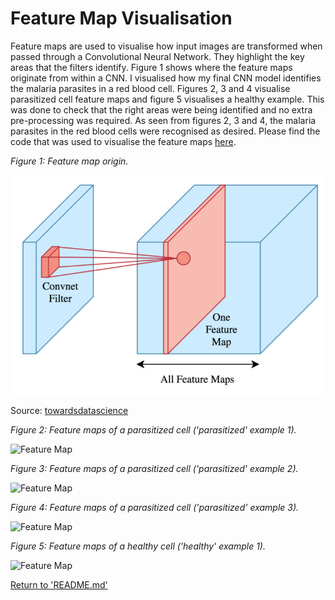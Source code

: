 # Feature Map Visualisation
Feature maps are used to visualise how input images are transformed when passed through a Convolutional Neural Network. They highlight the key areas that the filters identify. Figure 1 shows where the feature maps originate from within a CNN. I visualised how my final CNN model identifies the malaria parasites in a red blood cell. Figures 2, 3 and 4 visualise parasitized cell feature maps and figure 5 visualises a healthy example. This was done to check that the right areas were being identified and no extra pre-processing was required. As seen from figures 2, 3 and 4, the malaria parasites in the red blood cells were recognised as desired. Please find the code that was used to visualise the feature maps [here](/visualisation/visualise_feature_maps.py).

*Figure 1: Feature map origin.*

![Feature Maps](imgs/feature_map_help.png)

Source: [towardsdatascience](https://towardsdatascience.com/applied-deep-learning-part-4-convolutional-neural-networks-584bc134c1e2#9722)

*Figure 2: Feature maps of a parasitized cell ('parasitized' example 1).*

![Feature Map](../../visualisation/stitched_imgs/p1.png)

*Figure 3: Feature maps of a parasitized cell ('parasitized' example 2).*

![Feature Map](../../visualisation/stitched_imgs/p2.png)

*Figure 4: Feature maps of a parasitized cell ('parasitized' example 3).*

![Feature Map](../../visualisation/stitched_imgs/p3.png)

*Figure 5: Feature maps of a healthy cell ('healthy' example 1).*

![Feature Map](../../visualisation/stitched_imgs/h1.png)

[Return to 'README.md'](../../README.md)
